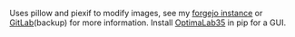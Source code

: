 Uses pillow and piexif to modify images, see my [forgejo instance](https://code.boxyfoxy.net/CodeByMrFinchum) or [GitLab](https://gitlab.com/CodeByMrFinchum)(backup) for more information.
Install [OptimaLab35](https://pypi.org/project/OptimaLab35/) in pip for a GUI.

